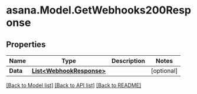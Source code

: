 
# asana.Model.GetWebhooks200Response

## Properties

Name | Type | Description | Notes
------------ | ------------- | ------------- | -------------
**Data** | [**List&lt;WebhookResponse&gt;**](WebhookResponse.md) |  | [optional] 

[[Back to Model list]](../README.md#documentation-for-models)
[[Back to API list]](../README.md#documentation-for-api-endpoints)
[[Back to README]](../README.md)

